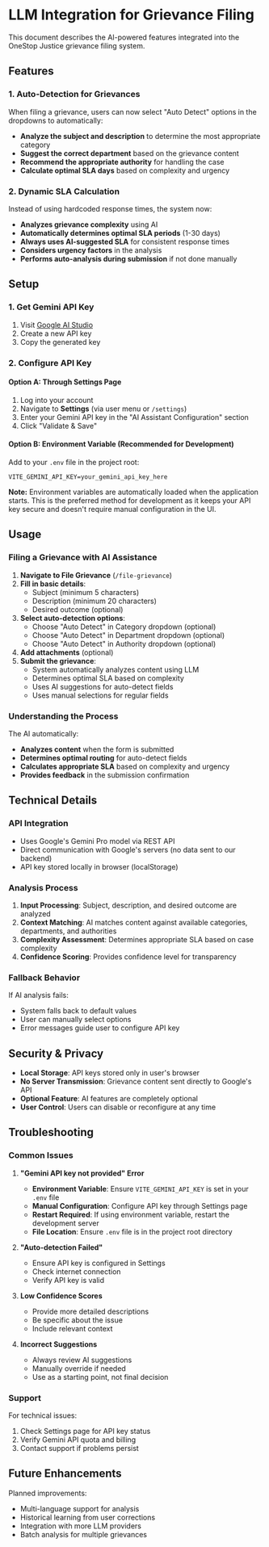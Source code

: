 # LLM Integration for Grievance Filing

This document describes the AI-powered features integrated into the OneStop Justice grievance filing system.

## Features

### 1. Auto-Detection for Grievances

When filing a grievance, users can now select "Auto Detect" options in the dropdowns to automatically:

- **Analyze the subject and description** to determine the most appropriate category
- **Suggest the correct department** based on the grievance content
- **Recommend the appropriate authority** for handling the case
- **Calculate optimal SLA days** based on complexity and urgency

### 2. Dynamic SLA Calculation

Instead of using hardcoded response times, the system now:

- **Analyzes grievance complexity** using AI
- **Automatically determines optimal SLA periods** (1-30 days)
- **Always uses AI-suggested SLA** for consistent response times
- **Considers urgency factors** in the analysis
- **Performs auto-analysis during submission** if not done manually

## Setup

### 1. Get Gemini API Key

1. Visit [Google AI Studio](https://makersuite.google.com/app/apikey)
2. Create a new API key
3. Copy the generated key

### 2. Configure API Key

#### Option A: Through Settings Page
1. Log into your account
2. Navigate to **Settings** (via user menu or `/settings`)
3. Enter your Gemini API key in the "AI Assistant Configuration" section
4. Click "Validate & Save"

#### Option B: Environment Variable (Recommended for Development)
Add to your `.env` file in the project root:
```
VITE_GEMINI_API_KEY=your_gemini_api_key_here
```

**Note:** Environment variables are automatically loaded when the application starts. This is the preferred method for development as it keeps your API key secure and doesn't require manual configuration in the UI.

## Usage

### Filing a Grievance with AI Assistance

1. **Navigate to File Grievance** (`/file-grievance`)
2. **Fill in basic details**:
   - Subject (minimum 5 characters)
   - Description (minimum 20 characters)
   - Desired outcome (optional)
3. **Select auto-detection options**:
   - Choose "Auto Detect" in Category dropdown (optional)
   - Choose "Auto Detect" in Department dropdown (optional)
   - Choose "Auto Detect" in Authority dropdown (optional)
4. **Add attachments** (optional)
5. **Submit the grievance**:
   - System automatically analyzes content using LLM
   - Determines optimal SLA based on complexity
   - Uses AI suggestions for auto-detect fields
   - Uses manual selections for regular fields

### Understanding the Process

The AI automatically:
- **Analyzes content** when the form is submitted
- **Determines optimal routing** for auto-detect fields
- **Calculates appropriate SLA** based on complexity and urgency
- **Provides feedback** in the submission confirmation

## Technical Details

### API Integration

- Uses Google's Gemini Pro model via REST API
- Direct communication with Google's servers (no data sent to our backend)
- API key stored locally in browser (localStorage)

### Analysis Process

1. **Input Processing**: Subject, description, and desired outcome are analyzed
2. **Context Matching**: AI matches content against available categories, departments, and authorities
3. **Complexity Assessment**: Determines appropriate SLA based on case complexity
4. **Confidence Scoring**: Provides confidence level for transparency

### Fallback Behavior

If AI analysis fails:
- System falls back to default values
- User can manually select options
- Error messages guide user to configure API key

## Security & Privacy

- **Local Storage**: API keys stored only in user's browser
- **No Server Transmission**: Grievance content sent directly to Google's API
- **Optional Feature**: AI features are completely optional
- **User Control**: Users can disable or reconfigure at any time

## Troubleshooting

### Common Issues

1. **"Gemini API key not provided" Error**
   - **Environment Variable**: Ensure `VITE_GEMINI_API_KEY` is set in your `.env` file
   - **Manual Configuration**: Configure API key through Settings page
   - **Restart Required**: If using environment variable, restart the development server
   - **File Location**: Ensure `.env` file is in the project root directory

2. **"Auto-detection Failed"**
   - Ensure API key is configured in Settings
   - Check internet connection
   - Verify API key is valid

3. **Low Confidence Scores**
   - Provide more detailed descriptions
   - Be specific about the issue
   - Include relevant context

4. **Incorrect Suggestions**
   - Always review AI suggestions
   - Manually override if needed
   - Use as a starting point, not final decision

### Support

For technical issues:
1. Check Settings page for API key status
2. Verify Gemini API quota and billing
3. Contact support if problems persist

## Future Enhancements

Planned improvements:
- Multi-language support for analysis
- Historical learning from user corrections
- Integration with more LLM providers
- Batch analysis for multiple grievances
